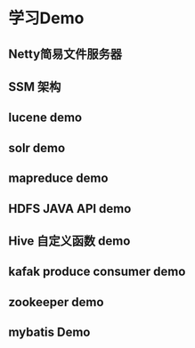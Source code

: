 # 学习Demo
## Netty简易文件服务器
## SSM 架构
## lucene demo
## solr demo
## mapreduce demo
## HDFS JAVA API demo
## Hive 自定义函数 demo
## kafak produce consumer demo
## zookeeper demo
## mybatis Demo


